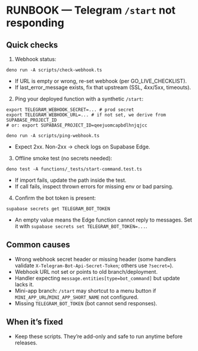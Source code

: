 # RUNBOOK — Telegram `/start` not responding

## Quick checks

1) Webhook status:

```
deno run -A scripts/check-webhook.ts
```

- If URL is empty or wrong, re-set webhook (per GO_LIVE_CHECKLIST).
- If last_error_message exists, fix that upstream (SSL, 4xx/5xx, timeouts).

2) Ping your deployed function with a synthetic `/start`:

```
export TELEGRAM_WEBHOOK_SECRET=... # prod secret
export TELEGRAM_WEBHOOK_URL=... # if not set, we derive from SUPABASE_PROJECT_ID
# or: export SUPABASE_PROJECT_ID=qeejuomcapbdlhnjqjcc

deno run -A scripts/ping-webhook.ts
```

- Expect 2xx. Non-2xx → check logs on Supabase Edge.

3) Offline smoke test (no secrets needed):

```
deno test -A functions/_tests/start-command.test.ts
```

- If import fails, update the path inside the test.
- If call fails, inspect thrown errors for missing env or bad parsing.

4) Confirm the bot token is present:

```
supabase secrets get TELEGRAM_BOT_TOKEN
```

- An empty value means the Edge function cannot reply to messages. Set it with `supabase secrets set TELEGRAM_BOT_TOKEN=...`.

## Common causes

- Wrong webhook secret header or missing header (some handlers validate `X-Telegram-Bot-Api-Secret-Token`; others use `?secret=`).
- Webhook URL not set or points to old branch/deployment.
- Handler expecting `message.entities[type=bot_command]` but update lacks it.
- Mini-app branch: `/start` may shortcut to a menu button if `MINI_APP_URL`/`MINI_APP_SHORT_NAME` not configured.
- Missing `TELEGRAM_BOT_TOKEN` (bot cannot send responses).

## When it’s fixed

- Keep these scripts. They’re add-only and safe to run anytime before releases.
